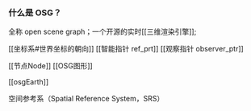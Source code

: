 ### 什么是 OSG？
全称 open scene graph；一个开源的实时[[三维渲染引擎]];

[[坐标系#世界坐标的朝向]]
[[智能指针 ref_prt]]
[[观察指针 observer_ptr]]

[[节点Node]]
[[OSG图形]]

[[osgEarth]]

空间参考系（Spatial Reference System，SRS）